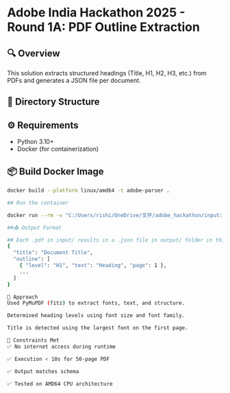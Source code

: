 # Adobe India Hackathon 2025 - Round 1A: PDF Outline Extraction

## 🔍 Overview
This solution extracts structured headings (Title, H1, H2, H3, etc.) from PDFs and generates a JSON file per document.

## 📁 Directory Structure


## ⚙️ Requirements
- Python 3.10+
- Docker (for containerization)

## 📦 Build Docker Image
```bash
docker build --platform linux/amd64 -t adobe-parser .

## Run the container

docker run --rm -v "C:/Users/rishi/OneDrive/文件/adobe_hackathon/input:/app/input" -v "C:/Users/rishi/OneDrive/文件/adobe_hackathon/output:/app/output" adobe-parser

##📤 Output Format

## Each .pdf in input/ results in a .json file in output/ folder in this format:
{
  "title": "Document Title",
  "outline": [
    { "level": "H1", "text": "Heading", "page": 1 },
    ...
  ]
}

🧠 Approach
Used PyMuPDF (fitz) to extract fonts, text, and structure.

Determined heading levels using font size and font family.

Title is detected using the largest font on the first page.

📌 Constraints Met
✅ No internet access during runtime

✅ Execution < 10s for 50-page PDF

✅ Output matches schema

✅ Tested on AMD64 CPU architecture